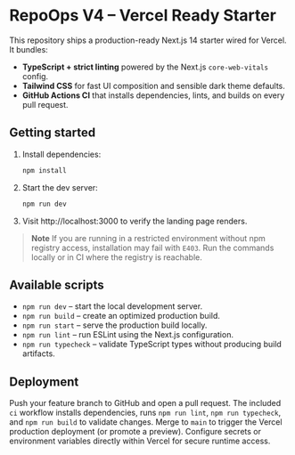 # RepoOps V4 – Vercel Ready Starter

This repository ships a production-ready Next.js 14 starter wired for Vercel. It bundles:

- **TypeScript + strict linting** powered by the Next.js `core-web-vitals` config.
- **Tailwind CSS** for fast UI composition and sensible dark theme defaults.
- **GitHub Actions CI** that installs dependencies, lints, and builds on every pull request.

## Getting started

1. Install dependencies:

   ```bash
   npm install
   ```

2. Start the dev server:

   ```bash
   npm run dev
   ```

3. Visit http://localhost:3000 to verify the landing page renders.

> **Note**
> If you are running in a restricted environment without npm registry access, installation may fail with `E403`. Run the
> commands locally or in CI where the registry is reachable.

## Available scripts

- `npm run dev` – start the local development server.
- `npm run build` – create an optimized production build.
- `npm run start` – serve the production build locally.
- `npm run lint` – run ESLint using the Next.js configuration.
- `npm run typecheck` – validate TypeScript types without producing build artifacts.

## Deployment

Push your feature branch to GitHub and open a pull request. The included `ci` workflow installs dependencies, runs
`npm run lint`, `npm run typecheck`, and `npm run build` to validate changes. Merge to `main` to trigger the Vercel
production deployment (or promote a preview). Configure secrets or environment variables directly within Vercel for
secure runtime access.
